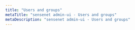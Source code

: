 ```yaml
---
title: "Users and groups"
metaTitle: "sensenet admin-ui - Users and groups"
metaDescription: "sensenet admin-ui - Users and groups"
---
```

